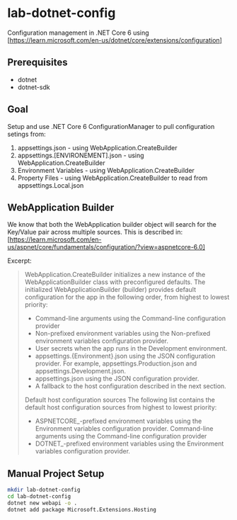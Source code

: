 # lab-dotnet-config
Configuration management in .NET Core 6 using [https://learn.microsoft.com/en-us/dotnet/core/extensions/configuration]

## Prerequisites

- dotnet
- dotnet-sdk

## Goal

Setup and use .NET Core 6 ConfigurationManager to pull configuration setings from:

1. appsettings.json - using WebApplication.CreateBuilder
2. appsettings.[ENVIRONEMENT].json - using WebApplication.CreateBuilder
3. Environment Variables  - using WebApplication.CreateBuilder
4. Property Files  - using WebApplication.CreateBuilder to read from appsettings.Local.json

## WebApplication Builder

We know that both the WebApplication builder object will search for the Key/Value pair across multiple sources.  This is described in: [https://learn.microsoft.com/en-us/aspnet/core/fundamentals/configuration/?view=aspnetcore-6.0]

Excerpt:

> WebApplication.CreateBuilder initializes a new instance of the WebApplicationBuilder class with preconfigured defaults. The initialized WebApplicationBuilder (builder) provides default configuration for the app in the following order, from highest to lowest priority:
>
> - Command-line arguments using the Command-line configuration provider
> - Non-prefixed environment variables using the Non-prefixed environment variables configuration provider.
> - User secrets when the app runs in the Development environment.
> - appsettings.{Environment}.json using the JSON configuration provider. 
For example, appsettings.Production.json and appsettings.Development.json.
> - appsettings.json using the JSON configuration provider.
> - A fallback to the host configuration described in the next section.
>
> Default host configuration sources
The following list contains the default host configuration sources from highest to lowest priority:
> 
> - ASPNETCORE_-prefixed environment variables using the Environment variables configuration provider.
Command-line arguments using the Command-line configuration provider
> - DOTNET_-prefixed environment variables using the Environment variables configuration provider.
## Manual Project Setup

```bash
mkdir lab-dotnet-config
cd lab-dotnet-config
dotnet new webapi -o .
dotnet add package Microsoft.Extensions.Hosting
```
